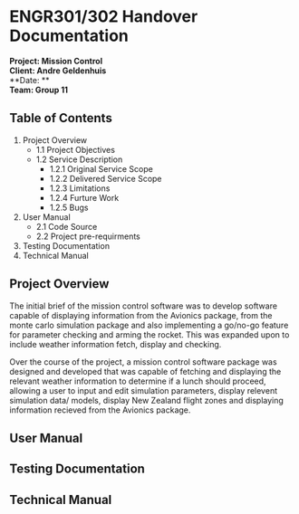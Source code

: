 # ENGR301/302 Handover Documentation

**Project: Mission Control**
<br>
**Client: Andre Geldenhuis**
<br>
**Date: ** 
<br>
**Team: Group 11**
<br>

## Table of Contents

1.  Project Overview     
    * 1.1 Project Objectives
    * 1.2 Service Description
        * 1.2.1 Original Service Scope 
        * 1.2.2 Delivered Service Scope 
        * 1.2.3 Limitations
        * 1.2.4 Furture Work
        * 1.2.5 Bugs
2. User Manual
    * 2.1 Code Source
    * 2.2 Project pre-requirments
3. Testing Documentation
4. Technical Manual

## Project Overview 

The initial brief of the mission control software was to develop software capable of displaying information from the Avionics package, from the monte carlo simulation package and also implementing a go/no-go feature for parameter checking and arming the rocket. This was expanded upon to include weather information fetch, display and checking. 

Over the course of the project, a mission control software package was designed and developed that was capable of fetching and displaying the relevant weather information to determine if a lunch should proceed, allowing a user to input and edit simulation parameters, display relevent simulation data/ models, display New Zealand flight zones and displaying information recieved from the Avionics package. 

## User Manual 

## Testing Documentation

## Technical Manual




